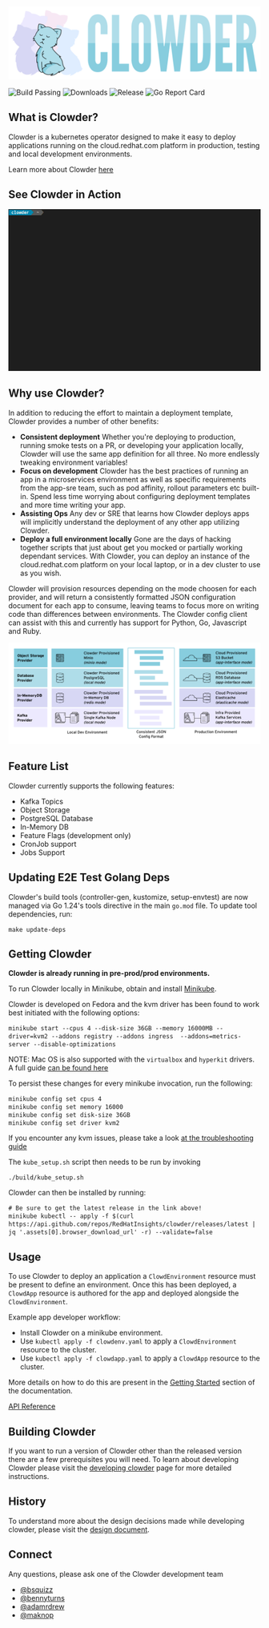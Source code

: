 ![Clowder - Clowd Platform Operator](docs/img/clowder.svg)

![Build Passing](https://img.shields.io/github/actions/workflow/status/RedHatInsights/clowder/package.yml?branch=master)
![Downloads](https://img.shields.io/github/downloads/RedHatInsights/clowder/total.svg)
![Release](https://img.shields.io/github/v/release/RedHatInsights/clowder)
![Go Report Card](https://goreportcard.com/badge/github.com/RedHatInsights/clowder)

## What is Clowder?

Clowder is a kubernetes operator designed to make it easy to deploy applications
running on the cloud.redhat.com platform in production, testing and local
development environments.

Learn more about Clowder [here](docs/learn-more.md)

## See Clowder in Action

![Animated GIF terminal example](docs/img/terminal-example.gif)

## Why use Clowder?

In addition to reducing the effort to maintain a deployment template, Clowder
provides a number of other benefits:

- **Consistent deployment** Whether you're deploying to production, running smoke
  tests on a PR, or developing your application locally, Clowder will use the
  same app definition for all three. No more endlessly tweaking environment variables!
- **Focus on development** Clowder has the best practices of running an app in
  a microservices environment as well as specific requirements from the app-sre
  team, such as pod affinity, rollout parameters etc built-in. Spend less time
  worrying about configuring deployment templates and more time writing your app.
- **Assisting Ops** Any dev or SRE that learns how Clowder deploys apps will
  implicitly understand the deployment of any other app utilizing Clowder.
- **Deploy a full environment locally** Gone are the days of hacking together
  scripts that just about get you mocked or partially working dependant services.
  With  Clowder, you can deploy an instance of the cloud.redhat.com platform on your
  local laptop, or in a dev cluster to use as you wish.

Clowder will provision resources depending on the mode choosen for each provider,
and will return a consistently formatted JSON configuration document for each app
to consume, leaving teams to focus more on writing code than differences between
environments. The Clowder config client can assist with this and currently has support
for Python, Go, Javascript and Ruby.

![Configuration model](docs/img/config.svg)

## Feature List

Clowder currently supports the following features:

- Kafka Topics
- Object Storage
- PostgreSQL Database
- In-Memory DB
- Feature Flags (development only)
- CronJob support
- Jobs Support

## Updating E2E Test Golang Deps

Clowder's build tools (controller-gen, kustomize, setup-envtest) are now managed via Go 1.24's tools directive in the main `go.mod` file. To update tool dependencies, run:
```
make update-deps
```

## Getting Clowder

**Clowder is already running in pre-prod/prod environments.**

To run Clowder locally in Minikube, obtain and install
[Minikube](https://minikube.sigs.k8s.io/docs/start/).

Clowder is developed on Fedora and the kvm driver has been found to work best
initiated with the following options:

```shell
minikube start --cpus 4 --disk-size 36GB --memory 16000MB --driver=kvm2 --addons registry --addons ingress  --addons=metrics-server --disable-optimizations
```

NOTE:
Mac OS is also supported with the `virtualbox` and `hyperkit` drivers. A full
guide [can be found here](docs/macos.md)

To persist these changes for every minikube invocation, run the following:

```shell
minikube config set cpus 4
minikube config set memory 16000
minikube config set disk-size 36GB
minikube config set driver kvm2
```

If you encounter any kvm issues, please take a look
[at the troubleshooting guide](docs/developer-guide.md)

The ``kube_setup.sh`` script then needs to be run by invoking

```shell
./build/kube_setup.sh
```

Clowder can then be installed by running:

```shell
# Be sure to get the latest release in the link above!
minikube kubectl -- apply -f $(curl https://api.github.com/repos/RedHatInsights/clowder/releases/latest | jq '.assets[0].browser_download_url' -r) --validate=false
```

## Usage

To use Clowder to deploy an application a ``ClowdEnvironment`` resource must be
present to define an environment. Once this has been deployed, a ``ClowdApp``
resource is authored for the app and deployed alongside the ``ClowdEnvironment``.

Example app developer workflow:

* Install Clowder on a minikube environment.
* Use ``kubectl apply -f clowdenv.yaml`` to apply a ``ClowdEnvironment`` resource
  to the cluster.
* Use ``kubectl apply -f clowdapp.yaml`` to apply a ``ClowdApp`` resource to the
  cluster.

More details on how to do this are present in the [Getting Started](docs/usage/getting-started.md) section
of the documentation.

[API Reference](https://redhatinsights.github.io/clowder/clowder/dev/api_reference.html)

## Building Clowder

If you want to run a version of Clowder other than the released version there
are a few prerequisites you will need. To learn about developing Clowder please
visit the [developing clowder](docs/developer-guide.md) page for more detailed instructions.

## History

To understand more about the design decisions made while developing clowder,
please visit the [design document](docs/clowder-design.adoc).

## Connect

Any questions, please ask one of the Clowder development team

* [@bsquizz](https://github.com/bsquizz)
* [@bennyturns](https://github.com/bennyturns)
* [@adamrdrew](https://github.com/adamrdrew)
* [@maknop](https://github.com/maknop) 
